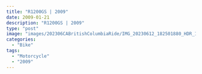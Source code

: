 ```yaml
---
title: "R1200GS | 2009"
date: 2009-01-21
description: "R1200GS | 2009"
type: "post"
image: "images/202306CABritishColumbiaRide/IMG_20230612_182501880_HDR_1920x1080x75.jpg"
categories: 
  - "Bike"
tags:
  - "Motorcycle"
  - "2009"
---
```


<!-- Start ******************** MyMap01 ******************** Start -->	



<!-- End ******************** MyMap01 ******************* End -->
<!-- Start ******************** Item01 ******************** Start -->	



<!-- End ******************** Item01 ******************** End -->	

